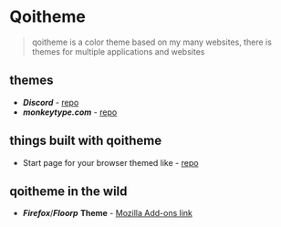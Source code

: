 # Qoitheme


> qoitheme is a color theme based on my many websites, there is themes for multiple applications and websites  
  
## themes
- **_Discord_** - [repo](https://github.com/venqoi/qoitheme/tree/main/discord)
- **_monkeytype.com_**  - [repo](https://github.com/venqoi/qoitheme/tree/main/monkeytype)
  
## things built with qoitheme
- Start page for your browser themed like  - [repo](https://github.com/venqoi/qoitheme/tree/main/startpage)

## qoitheme in the wild
- **_Firefox_**/**_Floorp_** **Theme** - [Mozilla Add-ons link](https://addons.mozilla.org/en-CA/firefox/addon/qoitheme/)

